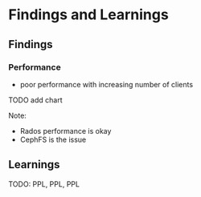 <!-- .slide: data-state="section-break" id="section-break-7.1" data-timing="10s" -->
# Findings and Learnings


<!-- .slide: data-state="normal" id="conclusion-0" data-timing="20s" data-menu-title="Conclusion" -->
## Findings

### Performance
* poor performance with increasing number of clients

TODO add chart

Note: 
- Rados performance is okay
- CephFS is the issue


<!-- .slide: data-state="normal" id="conclusion-0" data-timing="20s" data-menu-title="Conclusion" -->
## Learnings

TODO: PPL, PPL, PPL
